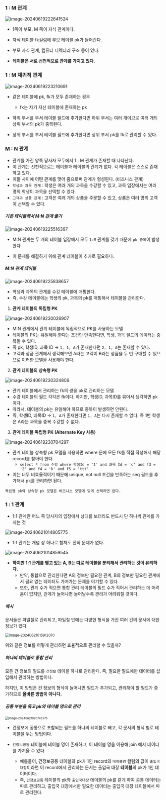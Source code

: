 ### 1 : M 관계

![image-20240619222641524](../images/image-20240619222641524.png)

- 1쪽이 부모, M 쪽이 자식 관계이다.
- 자식 테이블 fk컬럼에 부모 테이블 pk가 들어간다.

- 부모 자식 관계, 컴퓨터 디렉터리 구조 등이 있다.
- **테이블은 서로 선천적으로 관계를 가지고 있다.**



### 1 : M 재귀적 관계

![image-20240619223210691](../images/image-20240619223210691.png)

- 같은 테이블에 pk, fk가 모두 존재하는 경우
  - fk는 자기 자신 테이블에 존재하는 pk

- 하위 부서를 부서 테이블 필드에 추가한다면 하위 부서는 여러 개이므로 여러 개의 상위 부서의 pk가 중복된다.
- 상위 부서를 부서 테이블 필드에 추가한다면 상위 부서 pk를 fk로 관리할 수 있다.



### M : N 관계

- 관계를 가진 양쪽 당사자 모두에서 1 : M 관계가 존재할 때 나타난다.
- 이 관계는 선천적으로는 테이블과 테이블의 관계가 없다. 각 테이블은 스스로 존재하고 있다. 
- 이들 사이에 어떤 관계를 맺어 줌으로써 관계가 형성된다. (비즈니스 관계)
- `학생과 과목 관계` : 학생은 여러 개의 과목을 수강할 수 있고, 과목 입장에서는 여러 명의 학생이 과목을 선택할 수 있다.
- `고객과 상품 관계` : 고객은 여러 개의 상품을 주문할 수 있고, 상품은 여러 명의 고객이 선택할 수 있다.



##### 기존 테이블에서 M:N 관계 풀기

![image-20240619225516367](../images/image-20240619225516367.png)

- M:N 관계는 두 개의 테이블 입장에서 모두 `1:M` 관계를 갖기 때문에 `pk 중복`이 발생한다.

- 이 문제를 해결하기 위해 관계 테이블이 추가로 필요하다.



##### M:N 관계 테이블

![image-20240619225838657](../images/image-20240619225838657.png)

- 학생과 과목의 관계를 수강 테이블에 매핑한다.
- 즉, 수강 테이블에는 학생의 pk, 과목의 pk를 매핑해서 테이블을 관리한다.



1. **관계 테이블의 독립형 PK**

![image-20240619230026907](../images/image-20240619230026907.png)

- M:N 관계에서 관계 테이블에 독립적으로 PK를 사용하는 모델
- 테이블의 PK는 유일해야 한다는 조건만 만족한다면, 학생, 과목 필드의 데이터는 중복될 수 있다.
- 즉 pk, 학생ID, 과목 ID -> `1, 1, A`가 존재한다면 `2, 1, A`는 존재할 수 있다.
- 고객과 상품 관계에서 생각해보면 A라는 고객이 B라는 상품을 두 번 구매할 수 있으므로 이러한 모델을 사용해야 한다.



2. **관계 테이블의 상속형 PK**

![image-20240619230324806](../images/image-20240619230324806.png)

- 관계 테이블에서 관리하는 fk의 쌍을 pk로 관리하는 모델
- 수강 테이블의 필드 각각은 fk이다. 하지만, 학생ID, 과목ID를 묶어서 생각하면 pk이다.
- 따라서, 테이블의 pk는 유일해야 하므로 중복이 발생하면 안된다.
- 즉, 학생ID, 과목ID -> `1, A`가 존재한다면 `1, A`는 다시 존재할 수 없다. 즉 1번 학생은 A라는 과목을 중복 수강할 수 없다.



3. **관계 테이블 독립형 PK (Alternate Key 사용)**

![image-20240619230704297](../images/image-20240619230704297.png)

- 관계 테이블 상속형 pk 모델을 사용하면 where 문에 모든 fk를 직접 작성해서 해당 record를 찾아야 한다.
  - `select * from 수강 where 학생Id = '1' and 과목 Id = 'c' and f3 = '2' and f4 = 'k' and f5 = 'ttt'`
- 이는 너무 비효율적이기 때문에 unique, not null 조건을 만족하는 seq 필드를 추가해서 pk를 관리하면 된다.



```
독립형 pk와 상속형 pk 모델은 비즈니스 모델에 맞게 선택하면 된다.
```



### 1 : 1 관계

- 1:1 관계란 어느 쪽 당사자의 입장에서 상대를 보더라도 반드시 단 하나씩 관계를 가지는 것

![image-20240621014805775](../images/image-20240621014805775.png)

- 1:1 관계는 개념 상 하나로 합쳐도 전혀 문제가 없다.

![image-20240621014859545](../images/image-20240621014859545.png)



- **하지만 1:1 관계를 맺고 있는 A, B는 따로 테이블을 분리해서 관리하는 것이 유리하다.**
  - 만약, 통합으로 관리한다면 A의 정보만 필요한 관계, B의 정보만 필요한 관계에서 필요 없는 데이터도 가져가는 문제를 야기할 수 있다.
  - 또한, 관계 수가 적으면 통합 관리 테이블의 필드 수가 적어서 관리하는 데 어려움이 없지만, 관계가 늘어나면 늘어날수록 관리가 어려워질 것이다.



##### 예시



문서들은 파일철로 관리되고, 파일철 안에는 다양한 형식을 가진 여러 건의 문서에 대한 정보가 있다. 

<img src="../images/image-20240621015912070.png" alt="image-20240621015912070" style="zoom:80%;" />

위와 같은 정보를 어떻게 관리하면 효율적으로 관리할 수 있을까?



##### 하나의 테이블로 통합 관리

모든 건 정보의 필드를 `건정보` 테이블 하나로 관리한다. 즉, 필요한 필드에만 데이터를 삽입해서 관리하는 방법이다.

하지만, 이 방법은 건 정보의 형식이 늘어나면 필드가 추가되고, 관리해야 할 필드가 증가하므로 **올바른 방법이 아니다.**



##### 공통 부분을 묶고 pk와 테이블 명으로 관리

<img src="../images/image-20240621020745275.png" alt="image-20240621020745275" style="zoom:67%;" />

- 건정보에 공통으로 포함되는 필드를 하나의 테이블로 빼고, 각 문서의 형식 별로 테이블을 두는 방법이다.

- `건정보공통` 테이블에 테이블 명이 존재하고, 이 테이블 명을 이용해 join 해서 데이터를 가져올 수 있다.

  - 예를들어, 건정보공통 테이블의 pk가 1인 record의 `테이블명` 컬럼의 값이 `출입국대장`이라면 이 record에서 관리하는 문서는 출입국 대장 **테이블**의 pk가 1인 데이터이다.
  - 즉, `건정보공통` 테이블의 pk와 `출입국대장` 테이블의 pk를 같게 하여 공통 데이터는 따로 관리하고, 출입국 대장에서만 필요한 데이터는 출입국 대장 테이블에서 따로 관리한다.

  
